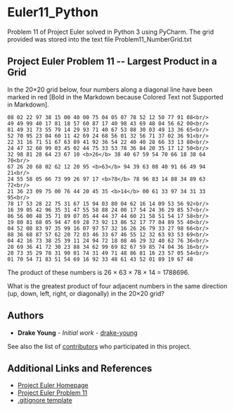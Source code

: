# Euler11_Python

Problem 11 of Project Euler solved in Python 3 using PyCharm. The grid provided was stored into the text file Problem11_NumberGrid.txt

## Project Euler Problem 11 -- Largest Product in a Grid

In the 20×20 grid below, four numbers along a diagonal line have been marked in red [Bold in the Markdown because Colored Text not Supported in Markdown].

    08 02 22 97 38 15 00 40 00 75 04 05 07 78 52 12 50 77 91 08<br/>
    49 49 99 40 17 81 18 57 60 87 17 40 98 43 69 48 04 56 62 00<br/>
    81 49 31 73 55 79 14 29 93 71 40 67 53 88 30 03 49 13 36 65<br/>
    52 70 95 23 04 60 11 42 69 24 68 56 01 32 56 71 37 02 36 91<br/>
    22 31 16 71 51 67 63 89 41 92 36 54 22 40 40 28 66 33 13 80<br/>
    24 47 32 60 99 03 45 02 44 75 33 53 78 36 84 20 35 17 12 50<br/>
    32 98 81 28 64 23 67 10 <b>26</b> 38 40 67 59 54 70 66 18 38 64 70<br/>
    67 26 20 68 02 62 12 20 95 <b>63</b> 94 39 63 08 40 91 66 49 94 21<br/>
    24 55 58 05 66 73 99 26 97 17 <b>78</b> 78 96 83 14 88 34 89 63 72<br/>
    21 36 23 09 75 00 76 44 20 45 35 <b>14</b> 00 61 33 97 34 31 33 95<br/>
    78 17 53 28 22 75 31 67 15 94 03 80 04 62 16 14 09 53 56 92<br/>
    16 39 05 42 96 35 31 47 55 58 88 24 00 17 54 24 36 29 85 57<br/>
    86 56 00 48 35 71 89 07 05 44 44 37 44 60 21 58 51 54 17 58<br/>
    19 80 81 68 05 94 47 69 28 73 92 13 86 52 17 77 04 89 55 40<br/>
    04 52 08 83 97 35 99 16 07 97 57 32 16 26 26 79 33 27 98 66<br/>
    88 36 68 87 57 62 20 72 03 46 33 67 46 55 12 32 63 93 53 69<br/>
    04 42 16 73 38 25 39 11 24 94 72 18 08 46 29 32 40 62 76 36<br/>
    20 69 36 41 72 30 23 88 34 62 99 69 82 67 59 85 74 04 36 16<br/>
    20 73 35 29 78 31 90 01 74 31 49 71 48 86 81 16 23 57 05 54<br/>
    01 70 54 71 83 51 54 69 16 92 33 48 61 43 52 01 89 19 67 48

The product of these numbers is 26 × 63 × 78 × 14 = 1788696.

What is the greatest product of four adjacent numbers in the same direction (up, down, left, right, or diagonally) in the 20×20 grid?

## Authors

* **Drake Young** - *Initial work* - [drake-young](https://github.com/drake-young)

See also the list of [contributors](https://github.com/drake-young/Euler11_Python/contributors) who participated in this project.

## Additional Links and References

* [Project Euler Homepage](https://projecteuler.net/about)
* [Project Euler Problem 11](https://projecteuler.net/problem=11)
* [.gitignore template](https://github.com/github/gitignore/blob/master/Global/JetBrains.gitignore)

